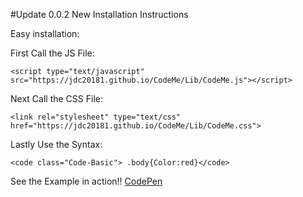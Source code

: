 #Update 0.0.2 New Installation Instructions


Easy installation:

First Call the JS File:



`<script type="text/javascript" src="https://jdc20181.github.io/CodeMe/Lib/CodeMe.js"></script>`


 Next Call the CSS File:


 `<link rel="stylesheet" type="text/css" href="https://jdc20181.github.io/CodeMe/Lib/CodeMe.css">`

Lastly Use the Syntax: 


`<code class="Code-Basic"> .body{Color:red}</code>`



See the Example in action!! <a href="http://codepen.io/jdc20181/pen/PbawyQ">CodePen</a>

